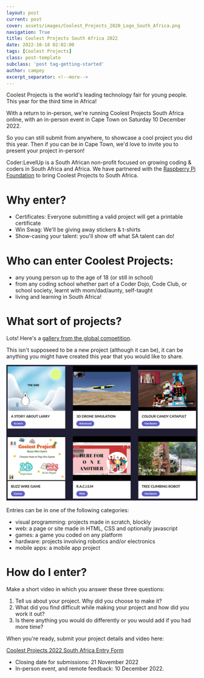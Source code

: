 ```yaml
---
layout: post
current: post
cover: assets/images/Coolest_Projects_2020_Logo_South_Africa.png
navigation: True
title: Coolest Projects South Africa 2022
date: 2022-10-18 02:02:00
tags: [Coolest Projects]
class: post-template
subclass: 'post tag-getting-started'
author: campey
excerpt_separator: <!--more-->
---
```


Coolest Projects is the world's leading technology fair for young people. This year for the third time in Africa!

With a return to in-person, we're running Coolest Projects South Africa online, with an in-person event in Cape Town on Saturday 10 December 2022.

So you can still submit from anywhere, to showcase a cool project you did this year. Then if you can be in Cape Town, we'd love to invite you to present your project in-person!

<!--more-->

Coder:LevelUp is a South African non-profit focused on growing coding & coders in South Africa and Africa. We have partnered with the [Raspberry Pi Foundation](https://www.raspberrypi.org/) to bring Coolest Projects to South Africa. 

# Why enter?
 * Certificates: Everyone submitting a valid project will get a printable certificate
 * Win Swag: We'll be giving away stickers & t-shirts
 * Show-casing your talent: you'll show off what SA talent can do!

# Who can enter Coolest Projects:
 * any young person up to the age of 18 (or still in school)
 * from any coding school whether part of a Coder Dojo, Code Club, or school society, learnt with mom/dad/aunty, self-taught
 * living and learning in South Africa!

# What sort of projects?
Lots! Here's a [gallery from the global competition](https://online.coolestprojects.org/gallery).

This isn't supposeed to be a new project (although it can be), it can be anything you might have created this year that you would like to share.

![Global Gallery](assets/images/global_gallery.png)

Entries can be in one of the following categories:
 * visual programming: projects made in scratch, blockly
 * web: a page or site made in HTML, CSS and optionally javascript
 * games: a game you coded on any platform
 * hardware: projects involving robotics and/or electronics
 * mobile apps: a mobile app project

# How do I enter?

Make a short video in which you answer these three questions:
 1. Tell us about your project. Why did you choose to make it?
 2. What did you find difficult while making your project and how did you work it out?
 3. Is there anything you would do differently or you would add if you had more time?

When you're ready, submit your project details and video here: 

[Coolest Projects 2022 South Africa Entry Form](https://forms.gle/5Gp77YCLjfWXFu4E6)

 * Closing date for submissions: 21 November 2022
 * In-person event, and remote feedback: 10 December 2022.
